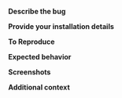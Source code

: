 <!-- BEFORE POSTING AN ISSUE PLEASE MAKE SURE TO READ: https://docs.fast.ai/support.html -->

<!-- **Please note**:
- Installation issues should be reported here:

fastai-1.0.x: http://forums.fast.ai/t/fastai-v1-install-issues-thread/24111
fastai-0.7.x: http://forums.fast.ai/t/fastai-v0-install-issues-thread/24652

- fastai github Issues are only for bugs in the library. If you want to suggest a new feature please use https://forums.fast.ai/t/fastai-v1-adding-features/23041. If you're unsure whether your bug comes from your code or the library, please use the forums to discuss your code first, then file an issue if needed.
-->

**Describe the bug**
<!-- A clear and concise description of what the bug is. -->

**Provide your installation details**
<!-- Copy-n-paste the output of `show_install`, by either running this cell in jupyter notebook:
```
from fastai.utils.show_install import *
show_install()
```
or via your shell:
```
python -m fastai.utils.show_install
```
-->

**To Reproduce**
<!-- Steps to reproduce the behavior. A gist to reproduce it is even better!-->
<!-- If possible please add a new test for https://github.com/fastai/fastai/tree/master/tests/ that helps us reproduce the problem and will help with future regression testing. See https://docs.fast.ai/dev/test.html for details on how to run/write tests. -->

**Expected behavior**
<!-- A clear and concise description of what you expected to happen. -->

**Screenshots**
<!-- If applicable, add screenshots to help demonstrate your problem. -->

**Additional context**
<!-- Add any other context about the problem here. -->

